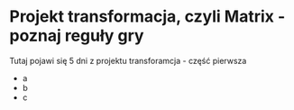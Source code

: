 # Projekt transformacja, czyli Matrix - poznaj reguły gry

Tutaj pojawi się 5 dni z projektu transforamcja - część pierwsza
- a
- b
- c
